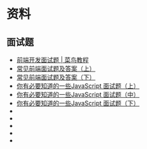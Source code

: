 # 资料

## 面试题

- [前端开发面试题 | 菜鸟教程](http://www.runoob.com/w3cnote/front-end-developer-questions-and-answers.html)
- [常见前端面试题及答案（上）](https://mp.weixin.qq.com/s/k0abS9b3A6DLC6PXgT7aXA)
- [常见前端面试题及答案（下）](https://mp.weixin.qq.com/s/C2923e-KEnxgMkk8WUnLSw)
- [你有必要知道的一些JavaScript 面试题（上）](https://mp.weixin.qq.com/s/TdjkVhUAf0BIS5xu8S4kWA)
- [你有必要知道的一些JavaScript 面试题（中）](https://mp.weixin.qq.com/s/_887CjxwzyeczSlqYynYWA)
- [你有必要知道的一些JavaScript 面试题（下）](https://mp.weixin.qq.com/s/0Go2pF3cU3Cs0SKYiOuXFw)
- []()
- []()
- []()
- []()
- []()